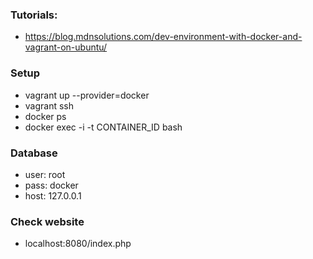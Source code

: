 ### Tutorials:
- https://blog.mdnsolutions.com/dev-environment-with-docker-and-vagrant-on-ubuntu/

### Setup
- vagrant up --provider=docker
- vagrant ssh
- docker ps
- docker exec -i -t CONTAINER_ID bash

### Database
- user: root
- pass: docker
- host: 127.0.0.1

### Check website
- localhost:8080/index.php
